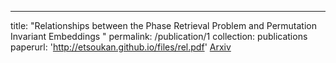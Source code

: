 ---
title: "Relationships between the Phase Retrieval Problem and Permutation Invariant Embeddings "
permalink: /publication/1
collection: publications
paperurl: 'http://etsoukan.github.io/files/rel.pdf'
[Arxiv](http://etsoukan.github.io/files/rel.pdf)